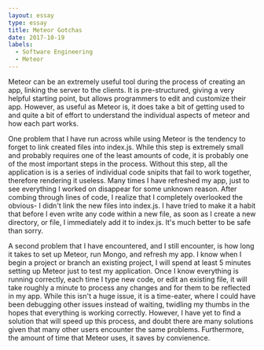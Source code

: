 ```yaml
---
layout: essay
type: essay
title: Meteor Gotchas
date: 2017-10-19
labels:
  - Software Engineering
  - Meteor
---
```



Meteor can be an extremely useful tool during the process of creating an app, linking the server to the clients. It is pre-structured, giving a very helpful starting point, but allows programmers to edit and customize their app. However, as useful as Meteor is, it does take a bit of getting used to and quite a bit of effort to understand the individual aspects of meteor and how each part works.

One problem that I have run across while using Meteor is the tendency to forget to link created files into index.js. While this step is extremely small and probably requires one of the least amounts of code, it is probably one of the most important steps in the process. Without this step, all the application is is a series of individual code snipits that fail to work together, therefore rendering it useless. Many times I have refreshed my app, just to see everything I worked on disappear for some unknown reason. After combing through lines of code, I realize that I completely overlooked the obvious- I didn't link the new files into index.js. I have tried to make it a habit that before I even write any code within a new file, as soon as I create a new directory, or file, I immediately add it to index.js. It's much better to be safe than sorry.

A second problem that I have encountered, and I still encounter, is how long it takes to set up Meteor, run Mongo, and refresh my app. I know when I begin a project or branch an existing project, I will spend at least 5 minutes setting up Meteor just to test my application. Once I know everything is running correctly, each time I type new code, or edit an existing file, it will take roughly a minute to process any changes and for them to be reflected in my app. While this isn't a huge issue, it is a time-eater, where I could have been debugging other issues instead of waiting, twidling my thumbs in the hopes that everything is working correctly. However, I have yet to find a solution that will speed up this process, and doubt there are many solutions given that many other users encounter the same problems. Furthermore, the amount of time that Meteor uses, it saves by convienence.

